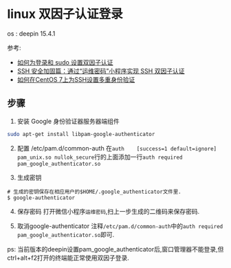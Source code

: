 # linux 双因子认证登录
os : deepin 15.4.1

参考:
- [如何为登录和 sudo 设置双因子认证](https://linux.cn/article-7499-1.html)
- [SSH 安全加固篇：通过“运维密码”小程序实现 SSH 双因子认证](https://linux.cn/article-8354-1.html)
- [如何在CentOS 7上为SSH设置多重身份验证](https://www.howtoing.com/how-to-set-up-multi-factor-authentication-for-ssh-on-centos-7/)

## 步骤
1. 安装 Google 身份验证器服务器端组件
```sh
sudo apt-get install libpam-google-authenticator
```

2. 配置 /etc/pam.d/common-auth
在`auth    [success=1 default=ignore]      pam_unix.so nullok_secure`行的上面添加一行`auth required pam_google_authenticator.so`

3. 生成密钥
```
# 生成的密钥保存在相应用户的$HOME/.google_authenticator文件里.
$ google-authenticator
```

4. 保存密码
打开微信小程序`运维密码`,扫上一步生成的二维码来保存密码.

5. 取消google-authenticator
注释`/etc/pam.d/common-auth`中的`auth required pam_google_authenticator.so`即可.

ps:
当前版本的deepin设置pam_google_authenticator后,窗口管理器不能登录,但ctrl+alt+f2打开的终端能正常使用双因子登录.